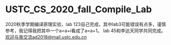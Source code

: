 # USTC_CS_2020_fall_Compile_Lab
2020秋季学期编译原理实验，lab 123自己完成，其中lab3可能错误有点多，谨慎参考，我记得我把其中一个a=a+i看成了a=a+1。
lab 45和李达天同学共同完成。  
欢迎与我交流ad2018@mail.ustc.edu.cn
